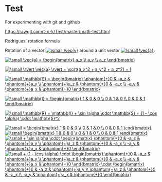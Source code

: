 # Test
For experimenting with git and github

https://rawgit.com/t-o-k/Test/master/math-test.html

Rodrigues' rotation formula

Rotation of a vector <a href="https://www.codecogs.com/eqnedit.php?latex=\dpi{100}&space;\small&space;\vec{v}" target="_blank"><img src="https://latex.codecogs.com/png.latex?\dpi{100}&space;\small&space;\vec{v}" title="\small \vec{v}" /></a> around a unit vector <a href="https://www.codecogs.com/eqnedit.php?latex=\dpi{100}&space;\small&space;\vec{a}" target="_blank"><img src="https://latex.codecogs.com/png.latex?\dpi{100}&space;\small&space;\vec{a}" title="\small \vec{a}" /></a>.

<a href="https://www.codecogs.com/eqnedit.php?latex=\dpi{100}&space;\small&space;\vec{a}&space;=&space;\begin{bmatrix}&space;a_x&space;\\&space;a_y&space;\\&space;a_z&space;\end{bmatrix}" target="_blank"><img src="https://latex.codecogs.com/png.latex?\dpi{100}&space;\small&space;\vec{a}&space;=&space;\begin{bmatrix}&space;a_x&space;\\&space;a_y&space;\\&space;a_z&space;\end{bmatrix}" title="\small \vec{a} = \begin{bmatrix} a_x \\ a_y \\ a_z \end{bmatrix}" /></a>

<a href="https://www.codecogs.com/eqnedit.php?latex=\dpi{100}&space;\small&space;\rvert&space;\vec{a}&space;\rvert&space;=&space;\sqrt{a_x^2&space;&plus;&space;a_y^2&space;&plus;&space;a_z^2}&space;=&space;1" target="_blank"><img src="https://latex.codecogs.com/png.latex?\dpi{100}&space;\small&space;\rvert&space;\vec{a}&space;\rvert&space;=&space;\sqrt{a_x^2&space;&plus;&space;a_y^2&space;&plus;&space;a_z^2}&space;=&space;1" title="\small \rvert \vec{a} \rvert = \sqrt{a_x^2 + a_y^2 + a_z^2} = 1" /></a>

<a href="https://www.codecogs.com/eqnedit.php?latex=\dpi{100}&space;\small&space;\mathbb{S}&space;=&space;\begin{bmatrix}&space;\phantom{&plus;}0&space;&&space;-a_z&space;&&space;\phantom{&plus;}a_y&space;\\&space;\phantom{&plus;}a_z&space;&&space;\phantom{&plus;}0&space;&&space;-a_x&space;\\&space;-a_y&space;&&space;\phantom{&plus;}a_x&space;&&space;\phantom{&plus;}0&space;\end{bmatrix}" target="_blank"><img src="https://latex.codecogs.com/png.latex?\dpi{100}&space;\small&space;\mathbb{S}&space;=&space;\begin{bmatrix}&space;\phantom{&plus;}0&space;&&space;-a_z&space;&&space;\phantom{&plus;}a_y&space;\\&space;\phantom{&plus;}a_z&space;&&space;\phantom{&plus;}0&space;&&space;-a_x&space;\\&space;-a_y&space;&&space;\phantom{&plus;}a_x&space;&&space;\phantom{&plus;}0&space;\end{bmatrix}" title="\small \mathbb{S} = \begin{bmatrix} \phantom{+}0 & -a_z & \phantom{+}a_y \\ \phantom{+}a_z & \phantom{+}0 & -a_x \\ -a_y & \phantom{+}a_x & \phantom{+}0 \end{bmatrix}" /></a>

<a href="https://www.codecogs.com/eqnedit.php?latex=\dpi{100}&space;\small&space;\mathbb{I}&space;=&space;\begin{bmatrix}&space;1&space;&&space;0&space;&&space;0&space;\\&space;0&space;&&space;1&space;&&space;0&space;\\&space;0&space;&&space;0&space;&&space;1&space;\end{bmatrix}" target="_blank"><img src="https://latex.codecogs.com/png.latex?\dpi{100}&space;\small&space;\mathbb{I}&space;=&space;\begin{bmatrix}&space;1&space;&&space;0&space;&&space;0&space;\\&space;0&space;&&space;1&space;&&space;0&space;\\&space;0&space;&&space;0&space;&&space;1&space;\end{bmatrix}" title="\small \mathbb{I} = \begin{bmatrix} 1 & 0 & 0 \\ 0 & 1 & 0 \\ 0 & 0 & 1 \end{bmatrix}" /></a>

<a href="https://www.codecogs.com/eqnedit.php?latex=\inline&space;\small&space;\mathbb{R}&space;=&space;\mathbb{I}&space;&plus;&space;\sin&space;\alpha&space;\cdot&space;\mathbb{S}&space;&plus;&space;(1&space;-&space;\cos&space;\alpha)&space;\cdot&space;\mathbb{S}^2" target="_blank"><img src="https://latex.codecogs.com/gif.latex?\inline&space;\small&space;\mathbb{R}&space;=&space;\mathbb{I}&space;&plus;&space;\sin&space;\alpha&space;\cdot&space;\mathbb{S}&space;&plus;&space;(1&space;-&space;\cos&space;\alpha)&space;\cdot&space;\mathbb{S}^2" title="\small \mathbb{R} = \mathbb{I} + \sin \alpha \cdot \mathbb{S} + (1 - \cos \alpha) \cdot \mathbb{S}^2" /></a>

<a href="https://www.codecogs.com/eqnedit.php?latex=\inline&space;\dpi{100}&space;\small&space;=&space;\begin{bmatrix}&space;1&space;&&space;0&space;&&space;0&space;\\&space;0&space;&&space;1&space;&&space;0&space;\\&space;0&space;&&space;0&space;&&space;1&space;\end{bmatrix}" target="_blank"><img src="https://latex.codecogs.com/gif.latex?\inline&space;\dpi{100}&space;\small&space;=&space;\begin{bmatrix}&space;1&space;&&space;0&space;&&space;0&space;\\&space;0&space;&&space;1&space;&&space;0&space;\\&space;0&space;&&space;0&space;&&space;1&space;\end{bmatrix}" title="\small = \begin{bmatrix} 1 & 0 & 0 \\ 0 & 1 & 0 \\ 0 & 0 & 1 \end{bmatrix}" /></a> <a href="https://www.codecogs.com/eqnedit.php?latex=\inline&space;\dpi{100}&space;\small&space;\begin{bmatrix}&space;1&space;&&space;0&space;&&space;0&space;\\&space;0&space;&&space;1&space;&&space;0&space;\\&space;0&space;&&space;0&space;&&space;1&space;\end{bmatrix}" target="_blank"><img src="https://latex.codecogs.com/gif.latex?\inline&space;\dpi{100}&space;\small&space;\begin{bmatrix}&space;1&space;&&space;0&space;&&space;0&space;\\&space;0&space;&&space;1&space;&&space;0&space;\\&space;0&space;&&space;0&space;&&space;1&space;\end{bmatrix}" title="\small \begin{bmatrix} 1 & 0 & 0 \\ 0 & 1 & 0 \\ 0 & 0 & 1 \end{bmatrix}" /></a> <a href="https://www.codecogs.com/eqnedit.php?latex=\dpi{100}&space;\small&space;&plus;&space;\sin&space;\alpha&space;\cdot&space;\begin{bmatrix}&space;\phantom{&plus;}0&space;&&space;-a_z&space;&&space;\phantom{&plus;}a_y&space;\\&space;\phantom{&plus;}a_z&space;&&space;\phantom{&plus;}0&space;&&space;-a_x&space;\\&space;-a_y&space;&&space;\phantom{&plus;}a_x&space;&&space;\phantom{&plus;}0&space;\end{bmatrix}" target="_blank"><img src="https://latex.codecogs.com/png.latex?\dpi{100}&space;\small&space;&plus;&space;\sin&space;\alpha&space;\cdot&space;\begin{bmatrix}&space;\phantom{&plus;}0&space;&&space;-a_z&space;&&space;\phantom{&plus;}a_y&space;\\&space;\phantom{&plus;}a_z&space;&&space;\phantom{&plus;}0&space;&&space;-a_x&space;\\&space;-a_y&space;&&space;\phantom{&plus;}a_x&space;&&space;\phantom{&plus;}0&space;\end{bmatrix}" title="\small + \sin \alpha \cdot \begin{bmatrix} \phantom{+}0 & -a_z & \phantom{+}a_y \\ \phantom{+}a_z & \phantom{+}0 & -a_x \\ -a_y & \phantom{+}a_x & \phantom{+}0 \end{bmatrix}" /></a> <a href="https://www.codecogs.com/eqnedit.php?latex=\dpi{100}&space;\small&space;&plus;&space;(1&space;-&space;\cos&space;\alpha)&space;\cdot&space;\begin{bmatrix}&space;\phantom{&plus;}0&space;&&space;-a_z&space;&&space;\phantom{&plus;}a_y&space;\\&space;\phantom{&plus;}a_z&space;&&space;\phantom{&plus;}0&space;&&space;-a_x&space;\\&space;-a_y&space;&&space;\phantom{&plus;}a_x&space;&&space;\phantom{&plus;}0&space;\end{bmatrix}&space;\cdot&space;\begin{bmatrix}&space;\phantom{&plus;}0&space;&&space;-a_z&space;&&space;\phantom{&plus;}a_y&space;\\&space;\phantom{&plus;}a_z&space;&&space;\phantom{&plus;}0&space;&&space;-a_x&space;\\&space;-a_y&space;&&space;\phantom{&plus;}a_x&space;&&space;\phantom{&plus;}0&space;\end{bmatrix}" target="_blank"><img src="https://latex.codecogs.com/png.latex?\dpi{100}&space;\small&space;&plus;&space;(1&space;-&space;\cos&space;\alpha)&space;\cdot&space;\begin{bmatrix}&space;\phantom{&plus;}0&space;&&space;-a_z&space;&&space;\phantom{&plus;}a_y&space;\\&space;\phantom{&plus;}a_z&space;&&space;\phantom{&plus;}0&space;&&space;-a_x&space;\\&space;-a_y&space;&&space;\phantom{&plus;}a_x&space;&&space;\phantom{&plus;}0&space;\end{bmatrix}&space;\cdot&space;\begin{bmatrix}&space;\phantom{&plus;}0&space;&&space;-a_z&space;&&space;\phantom{&plus;}a_y&space;\\&space;\phantom{&plus;}a_z&space;&&space;\phantom{&plus;}0&space;&&space;-a_x&space;\\&space;-a_y&space;&&space;\phantom{&plus;}a_x&space;&&space;\phantom{&plus;}0&space;\end{bmatrix}" title="\small + (1 - \cos \alpha) \cdot \begin{bmatrix} \phantom{+}0 & -a_z & \phantom{+}a_y \\ \phantom{+}a_z & \phantom{+}0 & -a_x \\ -a_y & \phantom{+}a_x & \phantom{+}0 \end{bmatrix} \cdot \begin{bmatrix} \phantom{+}0 & -a_z & \phantom{+}a_y \\ \phantom{+}a_z & \phantom{+}0 & -a_x \\ -a_y & \phantom{+}a_x & \phantom{+}0 \end{bmatrix}" /></a>
